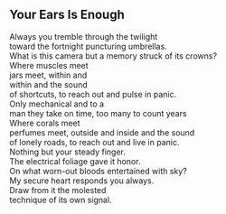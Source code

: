 Your Ears Is Enough
-------------------
Always you tremble through the twilight  
toward the fortnight puncturing umbrellas.  
What is this camera but a memory struck of its crowns?  
Where muscles meet  
jars meet, within and  
within and the sound  
of shortcuts, to reach out and pulse in panic.  
Only mechanical and to a  
man they take on time, too many to count years  
Where corals meet  
perfumes meet, outside and inside and the sound  
of lonely roads, to reach out and live in panic.  
Nothing but your steady finger.  
The electrical foliage gave it honor.  
On what worn-out bloods entertained with sky?  
My secure heart responds you always.  
Draw from it the molested  
technique of its own signal.  
